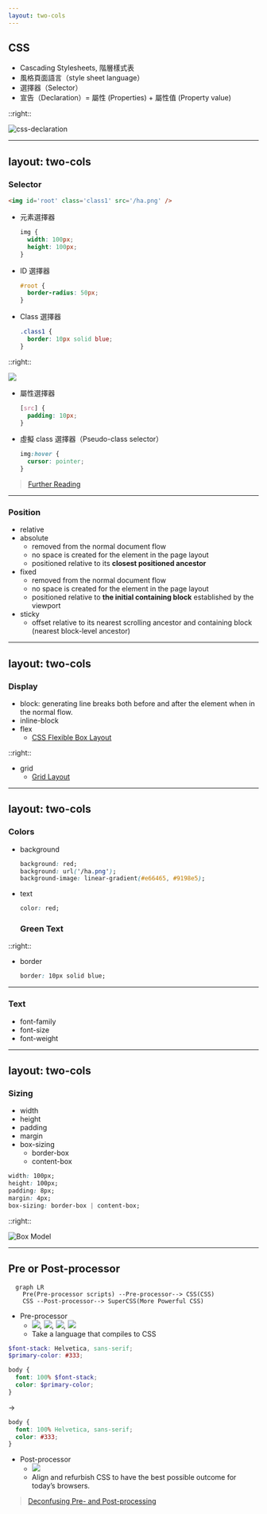 ```yaml
---
layout: two-cols
---
```


## CSS
- Cascading Stylesheets, 階層樣式表
- 風格頁面語言（style sheet language）
- 選擇器（Selector）
- 宣告（Declaration）= 屬性 (Properties) + 屬性值 (Property value)

::right::

![css-declaration](/css-declaration-small.png)

---
layout: two-cols
---

### Selector
```html
<img id='root' class='class1' src='/ha.png' />
```
- 元素選擇器
  ```css
  img {
    width: 100px;
    height: 100px;
  }
  ```
- ID 選擇器
  ```css
  #root {
    border-radius: 50px;
  }
  ```
- Class 選擇器
  ```css
  .class1 {
    border: 10px solid blue;
  }
  ```

::right::

<img id='root' class='w-[100px] h-[100px] rounded-[50px] border-[10px] border-blue-500 p-2.5 hover:cursor-pointer' src='/ha.png' />

- 屬性選擇器
  ```css
  [src] {
    padding: 10px;
  }
  ```
- 虛擬 class 選擇器（Pseudo-class selector）
  ```css
  img:hover {
    cursor: pointer;
  }
  ```

> [Further Reading](https://developer.mozilla.org/en-US/docs/Web/CSS/CSS_Selectors)

---

### Position

- relative
- absolute
  - removed from the normal document flow
  - no space is created for the element in the page layout
  - positioned relative to its **closest positioned ancestor**
- fixed
  - removed from the normal document flow
  - no space is created for the element in the page layout
  - positioned relative to **the initial containing block** established by the viewport
- sticky
  - offset relative to its nearest scrolling ancestor and containing block (nearest block-level ancestor)
---
layout: two-cols
---

### Display
- block: generating line breaks both before and after the element when in the normal flow.
- inline-block
- flex
  - [CSS Flexible Box Layout](https://developer.mozilla.org/en-US/docs/Web/CSS/CSS_Flexible_Box_Layout)
  
<Flex className="w-full h-1/3" />

::right::

- grid
  - [Grid Layout](https://developer.mozilla.org/en-US/docs/Web/CSS/CSS_Grid_Layout/Basic_Concepts_of_Grid_Layout)


---
layout: two-cols
---

### Colors
- background
  ```css
  background: red;
  background: url('/ha.png');
  background-image: linear-gradient(#e66465, #9198e5);
  ```

  <div class='flex gap-4'>
  <div class='w-25 h-25 bg-red-500'></div>
  <div class='w-25 h-25' style='background: url(/ha.png)'></div>
  <div class='w-25 h-25 bg-gradient-to-r from-[#e66465] to-[#9198e5]'></div>
  </div>
- text
  ```css
  color: red;
  ```
  <h3 class='text-red-500'>Green Text</h3>

::right::

- border
  ```css
  border: 10px solid blue;
  ```
  <div class='w-25 h-25 border-10 border-blue-500'></div>
---

### Text

- font-family
- font-size
- font-weight

---
layout: two-cols
---

### Sizing
- width
- height
- padding
- margin
- box-sizing
  - border-box
  - content-box

```css
width: 100px;
height: 100px;
padding: 8px;
margin: 4px;
box-sizing: border-box | content-box;
```

::right::

![Box Model](/box-model.png)

---

## Pre or Post-processor

```mermaid
  graph LR
    Pre(Pre-processor scripts) --Pre-processor--> CSS(CSS)
    CSS --Post-processor--> SuperCSS(More Powerful CSS)
```

<div class='flex'>

<div class='flex-1'>

- Pre-processor
  - [<img src="https://sass-lang.com/assets/img/logos/logo-b6e1ef6e.svg" class="w-12 inline-block" />](https://sass-lang.com/), [<img src="https://stylus-lang.com/img/stylus-logo.svg" class="w-12 inline-block" />](https://stylus-lang.com/), [<img src="https://lesscss.org/public/img/less_logo.png" class="w-12 inline-block" />](https://lesscss.org/), [<img src="https://postcss.org/assets/postcss.83d93145.svg" class="w-12 inline-block" />](https://postcss.org/)
  - Take a language that compiles to CSS

<div class="flex-center gap-10">

```scss
$font-stack: Helvetica, sans-serif;
$primary-color: #333;

body {
  font: 100% $font-stack;
  color: $primary-color;
}
```

→

```css
body {
  font: 100% Helvetica, sans-serif;
  color: #333;
}
```

</div>

</div>

<div class='flex-1'>

- Post-processor
  - [<img src="https://postcss.org/assets/postcss.83d93145.svg" class="w-12 inline-block" />](https://postcss.org/)
  - Align and refurbish CSS to have the best possible outcome for today’s browsers.

> [Deconfusing Pre- and Post-processing](https://medium.com/@ddprrt/deconfusing-pre-and-post-processing-d68e3bd078a3)

</div>

</div>